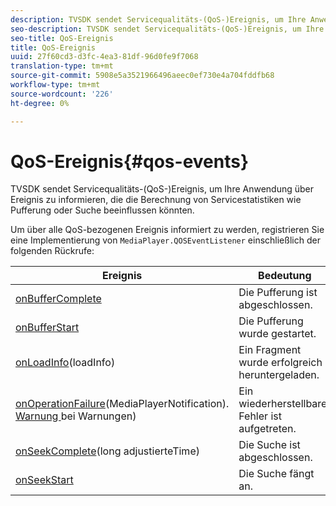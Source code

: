 ```yaml
---
description: TVSDK sendet Servicequalitäts-(QoS-)Ereignis, um Ihre Anwendung über Ereignis zu informieren, die die Berechnung von Servicestatistiken wie Pufferung oder Suche beeinflussen könnten.
seo-description: TVSDK sendet Servicequalitäts-(QoS-)Ereignis, um Ihre Anwendung über Ereignis zu informieren, die die Berechnung von Servicestatistiken wie Pufferung oder Suche beeinflussen könnten.
seo-title: QoS-Ereignis
title: QoS-Ereignis
uuid: 27f60cd3-d3fc-4ea3-81df-96d0fe9f7068
translation-type: tm+mt
source-git-commit: 5908e5a3521966496aeec0ef730e4a704fddfb68
workflow-type: tm+mt
source-wordcount: '226'
ht-degree: 0%

---
```



# QoS-Ereignis{#qos-events}

TVSDK sendet Servicequalitäts-(QoS-)Ereignis, um Ihre Anwendung über Ereignis zu informieren, die die Berechnung von Servicestatistiken wie Pufferung oder Suche beeinflussen könnten.

Um über alle QoS-bezogenen Ereignis informiert zu werden, registrieren Sie eine Implementierung von `MediaPlayer.QOSEventListener` einschließlich der folgenden Rückrufe:

| Ereignis | Bedeutung |
|---|---|
| [onBufferComplete](https://help.adobe.com/en_US/primetime/api/psdk/javadoc_1.4/com/adobe/mediacore/MediaPlayer.QOSEventListener.html#onBufferComplete()) | Die Pufferung ist abgeschlossen. |
| [onBufferStart](https://help.adobe.com/en_US/primetime/api/psdk/javadoc_1.4/com/adobe/mediacore/MediaPlayer.QOSEventListener.html#onBufferStart()) | Die Pufferung wurde gestartet. |
| [onLoadInfo](https://help.adobe.com/en_US/primetime/api/psdk/javadoc_1.4/com/adobe/mediacore/MediaPlayer.QOSEventListener.html#onLoadInfo(com.adobe.mediacore.qos.LoadInfo))(loadInfo) | Ein Fragment wurde erfolgreich heruntergeladen. |
| [onOperationFailure](https://help.adobe.com/en_US/primetime/api/psdk/javadoc_1.4/com/adobe/mediacore/MediaPlayer.QOSEventListener.html)(MediaPlayerNotification). [Warnung ](https://help.adobe.com/en_US/primetime/api/psdk/javadoc_1.4/com/adobe/mediacore/MediaPlayerNotification.Warning.html) bei Warnungen) | Ein wiederherstellbarer Fehler ist aufgetreten. |
| [onSeekComplete](https://help.adobe.com/en_US/primetime/api/psdk/javadoc_1.4/com/adobe/mediacore/MediaPlayer.QOSEventListener.html#onSeekComplete(long))(long adjustierteTime) | Die Suche ist abgeschlossen. |
| [onSeekStart](https://help.adobe.com/en_US/primetime/api/psdk/javadoc_1.4/com/adobe/mediacore/MediaPlayer.QOSEventListener.html#onSeekStart()) | Die Suche fängt an. |